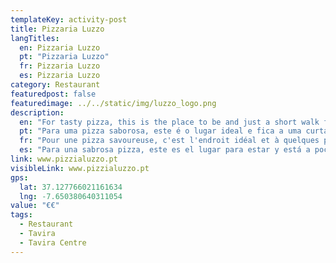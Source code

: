 ```yaml
---
templateKey: activity-post
title: Pizzaria Luzzo
langTitles:
  en: Pizzaria Luzzo
  pt: "Pizzaria Luzzo"
  fr: Pizzaria Luzzo
  es: Pizzaria Luzzo
category: Restaurant 
featuredpost: false
featuredimage: ../../static/img/luzzo_logo.png
description: 
  en: "For tasty pizza, this is the place to be and just a short walk from Alagoas Gardens Square."
  pt: "Para uma pizza saborosa, este é o lugar ideal e fica a uma curta caminhada da Praça dos Jardins de Alagoas."
  fr: "Pour une pizza savoureuse, c'est l'endroit idéal et à quelques pas de la place des jardins d'Alagoas."
  es: "Para una sabrosa pizza, este es el lugar para estar y está a pocos pasos de Alagoas Gardens Square."
link: www.pizzialuzzo.pt
visibleLink: www.pizzialuzzo.pt
gps:
  lat: 37.127766021161634
  lng: -7.650380640311054
value: "€‎€‎"
tags:
  - Restaurant
  - Tavira
  - Tavira Centre
---
```


